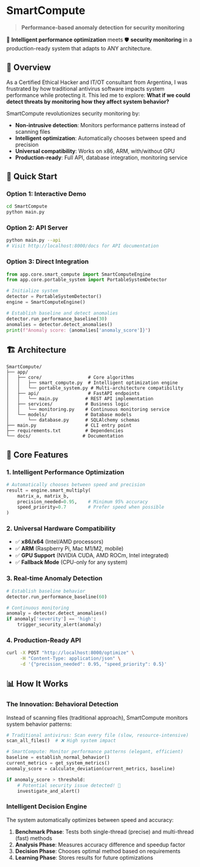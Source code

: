# SmartCompute

> **Performance-based anomaly detection for security monitoring**

🧠 **Intelligent performance optimization** meets 🛡️ **security monitoring** in a production-ready system that adapts to ANY architecture.

## 🌟 Overview

As a Certified Ethical Hacker and IT/OT consultant from Argentina, I was frustrated by how traditional antivirus software impacts system performance while protecting it. This led me to explore: **What if we could detect threats by monitoring how they affect system behavior?**

SmartCompute revolutionizes security monitoring by:
- **Non-intrusive detection**: Monitors performance patterns instead of scanning files
- **Intelligent optimization**: Automatically chooses between speed and precision
- **Universal compatibility**: Works on x86, ARM, with/without GPU
- **Production-ready**: Full API, database integration, monitoring service

## 🚀 Quick Start

### Option 1: Interactive Demo
```bash
cd SmartCompute
python main.py
```

### Option 2: API Server
```bash
python main.py --api
# Visit http://localhost:8000/docs for API documentation
```

### Option 3: Direct Integration
```python
from app.core.smart_compute import SmartComputeEngine
from app.core.portable_system import PortableSystemDetector

# Initialize system
detector = PortableSystemDetector()
engine = SmartComputeEngine()

# Establish baseline and detect anomalies
detector.run_performance_baseline(30)
anomalies = detector.detect_anomalies()
print(f"Anomaly score: {anomalies['anomaly_score']}")
```

## 🏗️ Architecture

```
SmartCompute/
├── app/
│   ├── core/                 # Core algorithms
│   │   ├── smart_compute.py  # Intelligent optimization engine
│   │   └── portable_system.py # Multi-architecture compatibility
│   ├── api/                  # FastAPI endpoints
│   │   └── main.py          # REST API implementation
│   ├── services/            # Business logic
│   │   └── monitoring.py    # Continuous monitoring service
│   └── models/              # Database models
│       └── database.py      # SQLAlchemy schemas
├── main.py                  # CLI entry point
├── requirements.txt         # Dependencies
└── docs/                   # Documentation
```

## 🎯 Core Features

### 1. Intelligent Performance Optimization
```python
# Automatically chooses between speed and precision
result = engine.smart_multiply(
    matrix_a, matrix_b,
    precision_needed=0.95,    # Minimum 95% accuracy
    speed_priority=0.7        # Prefer speed when possible
)
```

### 2. Universal Hardware Compatibility
- ✅ **x86/x64** (Intel/AMD processors)
- ✅ **ARM** (Raspberry Pi, Mac M1/M2, mobile)
- ✅ **GPU Support** (NVIDIA CUDA, AMD ROCm, Intel integrated)
- ✅ **Fallback Mode** (CPU-only for any system)

### 3. Real-time Anomaly Detection
```python
# Establish baseline behavior
detector.run_performance_baseline(60)

# Continuous monitoring
anomaly = detector.detect_anomalies()
if anomaly['severity'] == 'high':
    trigger_security_alert(anomaly)
```

### 4. Production-Ready API
```bash
curl -X POST "http://localhost:8000/optimize" \
     -H "Content-Type: application/json" \
     -d '{"precision_needed": 0.95, "speed_priority": 0.5}'
```

## 📊 How It Works

### The Innovation: Behavioral Detection
Instead of scanning files (traditional approach), SmartCompute monitors system behavior patterns:

```python
# Traditional antivirus: Scan every file (slow, resource-intensive)
scan_all_files()  # ❌ High system impact

# SmartCompute: Monitor performance patterns (elegant, efficient)
baseline = establish_normal_behavior()
current_metrics = get_system_metrics()
anomaly_score = calculate_deviation(current_metrics, baseline)

if anomaly_score > threshold:
    # Potential security issue detected! 🚨
    investigate_and_alert()
```

### Intelligent Decision Engine
The system automatically optimizes between speed and accuracy:

1. **Benchmark Phase**: Tests both single-thread (precise) and multi-thread (fast) methods
2. **Analysis Phase**: Measures accuracy difference and speedup factor  
3. **Decision Phase**: Chooses optimal method based on requirements
4. **Learning Phase**: Stores results for future optimizations
